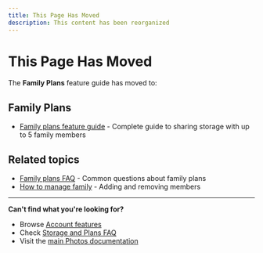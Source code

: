 ```yaml
---
title: This Page Has Moved
description: This content has been reorganized
---
```


# This Page Has Moved

The **Family Plans** feature guide has moved to:

## Family Plans
- [Family plans feature guide](/photos/features/account/family-plans) - Complete guide to sharing storage with up to 5 family members

## Related topics
- [Family plans FAQ](/photos/faq/storage-and-plans#family-plans-faq) - Common questions about family plans
- [How to manage family](/photos/faq/storage-and-plans#manage-family) - Adding and removing members

---

**Can't find what you're looking for?**
- Browse [Account features](/photos/features/account/family-plans)
- Check [Storage and Plans FAQ](/photos/faq/storage-and-plans)
- Visit the [main Photos documentation](/photos/)
